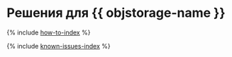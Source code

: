 # Решения для {{ objstorage-name }}

{% include [how-to-index](how-to/index.md) %}

{% include [known-issues-index](known-issues/index.md) %}
